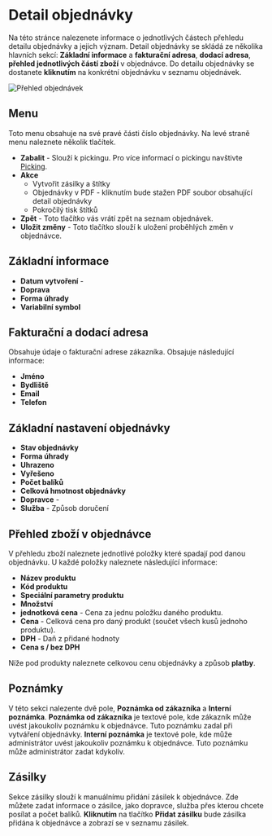 ﻿---
sidebar_position: 1
---

# Detail objednávky

Na této stránce nalezenete informace o jednotlivých částech přehledu detailu objednávky
a jejich význam. Detail objednávky se skládá ze několika hlavních sekcí: **Základní 
informace** a **fakturační adresa**, **dodací adresa**, **přehled jednotlivých částí zboží** v objednávce. Do detailu objednávky se dostanete **kliknutím** na konkrétní objednávku v seznamu objednávek.

![Přehled objednávek](/img/order/overview/filters.png)

## Menu
Toto menu obsahuje na své pravé části číslo objednávky. Na levé straně menu naleznete několik tlačítek.

- **Zabalit** - Slouží k pickingu. Pro více informací o pickingu navštivte [Picking](/docs/documentation/orders/order-picking).
- **Akce**
    - Vytvořit zásilky a štítky
    - Objednávky v PDF - kliknutím bude stažen PDF soubor obsahující detail objednávky
    - Pokročilý tisk štítků
- **Zpět** - Toto tlačítko vás vrátí zpět na seznam objednávek.
- **Uložit změny** - Toto tlačítko slouží k uložení proběhlých změn v objednávce.


## Základní informace

- **Datum vytvoření** - 
- **Doprava**
- **Forma úhrady**
- **Variabilní symbol**

## Fakturační a dodací adresa
Obsahuje údaje o fakturační adrese zákazníka. Obsajuje následující informace:

- **Jméno**
- **Bydliště**
- **Email**
- **Telefon**

## Základní nastavení objednávky
- **Stav objednávky** 
- **Forma úhrady**
- **Uhrazeno**
- **Vyřešeno**
- **Počet balíků**
- **Celková hmotnost objednávky**
- **Dopravce** - 
- **Služba** - Způsob doručení


## Přehled zboží v objednávce
V přehledu zboží naleznete jednotlivé položky které spadají pod danou objednávku.
U každé položky naleznete následující informace:

- **Název produktu**
- **Kód produktu**
- **Speciální parametry produktu**
- **Množství**
- **jednotková cena** - Cena za jednu položku daného produktu.
- **Cena** - Celková cena pro daný produkt (součet všech kusů jednoho produktu).
- **DPH** - Daň z přidané hodnoty
- **Cena s / bez DPH**

Níže pod produkty naleznete celkovou cenu objednávky a způsob **platby**.


## Poznámky
V této sekci nalezente dvě pole, **Poznámka od zákazníka** a **Interní poznámka**.
**Poznámka od zákazníka** je textové pole, kde zákazník může uvést jakoukoliv poznámku k objednávce. Tuto poznámku zadal při vytváření objednávky.
**Interní poznámka** je textové pole, kde může administrátor uvést jakoukoliv poznámku k objednávce. Tuto poznámku může administrátor zadat kdykoliv.


## Zásilky
Sekce zásilky slouží k manuálnímu přidání zásilek k objednávce. Zde můžete zadat informace o zásilce, jako dopravce, služba přes kterou chcete posílat a počet balíků.
**Kliknutím** na tlačítko **Přidat zásilku** bude zásilka přidána k objednávce a zobrazí se v seznamu zásilek.
```